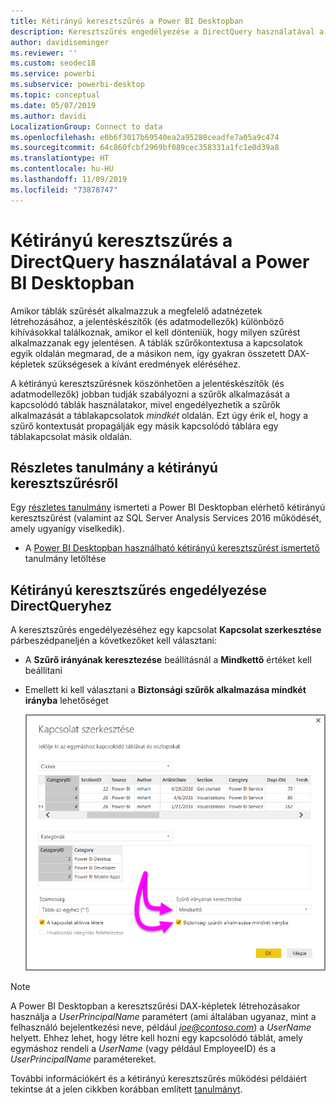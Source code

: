 ```yaml
---
title: Kétirányú keresztszűrés a Power BI Desktopban
description: Keresztszűrés engedélyezése a DirectQuery használatával a Power BI Desktopban
author: davidiseminger
ms.reviewer: ''
ms.custom: seodec18
ms.service: powerbi
ms.subservice: powerbi-desktop
ms.topic: conceptual
ms.date: 05/07/2019
ms.author: davidi
LocalizationGroup: Connect to data
ms.openlocfilehash: e0b6f3017b69540ea2a95280ceadfe7a05a9c474
ms.sourcegitcommit: 64c860fcbf2969bf089cec358331a1fc1e0d39a8
ms.translationtype: HT
ms.contentlocale: hu-HU
ms.lasthandoff: 11/09/2019
ms.locfileid: "73878747"
---
```

# <a name="bidirectional-cross-filtering-using-directquery-in-power-bi-desktop"></a>Kétirányú keresztszűrés a DirectQuery használatával a Power BI Desktopban

Amikor táblák szűrését alkalmazzuk a megfelelő adatnézetek létrehozásához, a jelentéskészítők (és adatmodellezők) különböző kihívásokkal találkoznak, amikor el kell dönteniük, hogy milyen szűrést alkalmazzanak egy jelentésen. A táblák szűrőkontextusa a kapcsolatok egyik oldalán megmarad, de a másikon nem, így gyakran összetett DAX-képletek szükségesek a kívánt eredmények eléréséhez.

A kétirányú keresztszűrésnek köszönhetően a jelentéskészítők (és adatmodellezők) jobban tudják szabályozni a szűrők alkalmazását a kapcsolódó táblák használatakor, mivel engedélyezhetik a szűrők alkalmazását a táblakapcsolatok *mindkét* oldalán. Ezt úgy érik el, hogy a szűrő kontextusát propagálják egy másik kapcsolódó táblára egy táblakapcsolat másik oldalán.

## <a name="detailed-whitepaper-for-bidirectional-cross-filtering"></a>Részletes tanulmány a kétirányú keresztszűrésről
Egy [részletes tanulmány](https://download.microsoft.com/download/2/7/8/2782DF95-3E0D-40CD-BFC8-749A2882E109/Bidirectional%20cross-filtering%20in%20Analysis%20Services%202016%20and%20Power%20BI.docx) ismerteti a Power BI Desktopban elérhető kétirányú keresztszűrést (valamint az SQL Server Analysis Services 2016 működését, amely ugyanígy viselkedik).

* A [Power BI Desktopban használható kétirányú keresztszűrést ismertető](https://download.microsoft.com/download/2/7/8/2782DF95-3E0D-40CD-BFC8-749A2882E109/Bidirectional%20cross-filtering%20in%20Analysis%20Services%202016%20and%20Power%20BI.docx) tanulmány letöltése

## <a name="enabling-bidirectional-cross-filtering-for-directquery"></a>Kétirányú keresztszűrés engedélyezése DirectQueryhez

A keresztszűrés engedélyezéséhez egy kapcsolat **Kapcsolat szerkesztése** párbeszédpaneljén a következőket kell választani:

* A **Szűrő irányának keresztezése** beállításnál a **Mindkettő** értéket kell beállítani
* Emellett ki kell választani a **Biztonsági szűrők alkalmazása mindkét irányba** lehetőséget

  ![](media/desktop-bidirectional-filtering/bidirectional-filtering_2.png)

> [!NOTE]
> A Power BI Desktopban a keresztszűrési DAX-képletek létrehozásakor használja a *UserPrincipalName* paramétert (ami általában ugyanaz, mint a felhasználó bejelentkezési neve, például <em>joe@contoso.com</em>) a *UserName* helyett. Ehhez lehet, hogy létre kell hozni egy kapcsolódó táblát, amely egymáshoz rendeli a *UserName* (vagy például EmployeeID) és a *UserPrincipalName* paramétereket.

További információkért és a kétirányú keresztszűrés működési példáiért tekintse át a jelen cikkben korábban említett [tanulmányt](https://download.microsoft.com/download/2/7/8/2782DF95-3E0D-40CD-BFC8-749A2882E109/Bidirectional%20cross-filtering%20in%20Analysis%20Services%202016%20and%20Power%20BI.docx).

